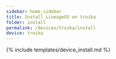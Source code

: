 ```yaml
---
sidebar: home_sidebar
title: Install LineageOS on troika
folder: install
permalink: /devices/troika/install
device: troika
---
```

{% include templates/device_install.md %}

